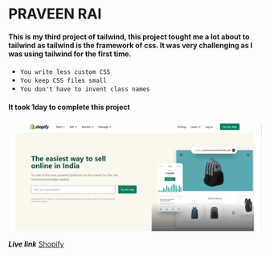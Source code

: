 # PRAVEEN RAI

#### This is my third project of tailwind, this project tought me a lot about to tailwind as tailwind is the framework of css. It was very challenging as I was using tailwind for the first time.

- `You write less custom CSS`
- `You keep CSS files small`
- `You don't have to invent class names`

#### It took 1day to complete this project

![Shopify](thumbnail.png)

**_Live link_** [Shopify](https://shopifydashboard.netlify.app/)
